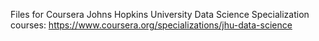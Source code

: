Files for Coursera Johns Hopkins University Data Science Specialization courses:
https://www.coursera.org/specializations/jhu-data-science
